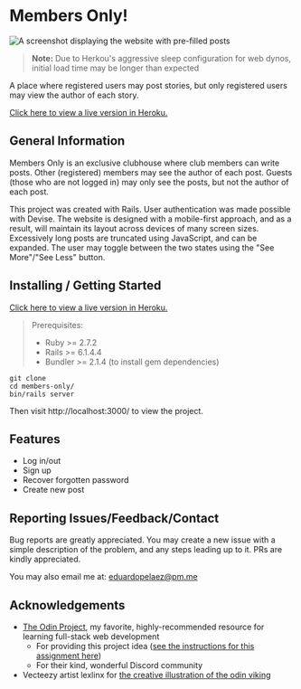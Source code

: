 # Members Only!
![A screenshot displaying the website with pre-filled posts](https://i.postimg.cc/cLZWGt1Z/members-only-home.png "Site Home Page")
> **Note:** Due to Herkou's aggressive sleep configuration for web dynos, initial load time may be longer than expected

A place where registered users may post stories, but only registered users may view the author of each story.

[Click here to view a live version in Heroku.](https://quiet-meadow-24874.herokuapp.com/)

## General Information
Members Only is an exclusive clubhouse where club members can write posts. Other (registered) members may see the author of each post. Guests (those who are not logged in) may only see the posts, but not the author of each post.

This project was created with Rails. User authentication was made possible with Devise.
The website is designed with a mobile-first approach, and as a result, will maintain its layout across devices of many screen sizes.
Excessively long posts are truncated using JavaScript, and can be expanded. The user may toggle between the two states using the "See More"/"See Less" button.

## Installing / Getting Started
[Click here to view a live version in Heroku.](https://quiet-meadow-24874.herokuapp.com/)

> Prerequisites:
> * Ruby >= 2.7.2
> * Rails >= 6.1.4.4
> * Bundler >= 2.1.4 (to install gem dependencies)

```console
git clone
cd members-only/
bin/rails server
```
Then visit http://localhost:3000/ to view the project.

## Features
* Log in/out
* Sign up
* Recover forgotten password
* Create new post

## Reporting Issues/Feedback/Contact
Bug reports are greatly appreciated. You may create a new issue with a simple description of the problem, and any steps leading up to it.
PRs are kindly appreciated.

You may also email me at: eduardopelaez@pm.me

## Acknowledgements
* [The Odin Project](https://www.theodinproject.com/home), my favorite, highly-recommended resource for learning full-stack web development
  - For providing this project idea ([see the instructions for this assignment here](https://www.theodinproject.com/paths/full-stack-ruby-on-rails/courses/ruby-on-rails/lessons/members-only))
  - For their kind, wonderful Discord community
* Vecteezy artist lexlinx for [the creative illustration of the odin viking](https://www.vecteezy.com/vector-art/5191239-god-odin-mascot-viking-illustration)

